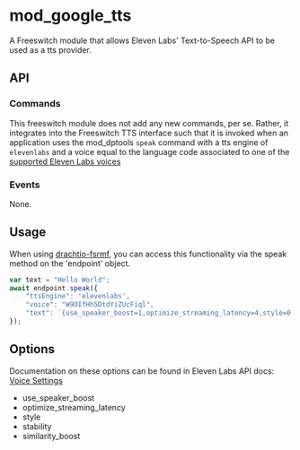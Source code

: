 # mod_google_tts

A Freeswitch module that allows Eleven Labs' Text-to-Speech API to be used as a tts provider.

## API

### Commands
This freeswitch module does not add any new commands, per se.  Rather, it integrates into the Freeswitch TTS interface such that it is invoked when an application uses the mod_dptools `speak` command with a tts engine of `elevenlabs` and a voice equal to the language code associated to one of the [supported Eleven Labs voices](https://elevenlabs.io/docs/api-reference/query-library)

### Events
None.

## Usage
When using [drachtio-fsrmf](https://www.npmjs.com/package/drachtio-fsmrf), you can access this functionality via the speak method on the 'endpoint' object.
```js
var text = "Hello World";
await endpoint.speak({
    "ttsEngine": 'elevenlabs',
    "voice": "W9OIfHh5DtdYiZUcFiql",
    "text": `{use_speaker_boost=1,optimize_streaming_latency=4,style=0.5,stability=0.5,similarity_boost=0.75,api_key=XXYYZZ,model_id=eleven_turbo_v2}${text}`,
});
```
## Options

Documentation on these options can be found in Eleven Labs API docs: [Voice Settings](https://elevenlabs.io/docs/speech-synthesis/voice-settings)

- use_speaker_boost
- optimize_streaming_latency
- style
- stability
- similarity_boost
